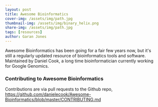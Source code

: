 ```yaml
---
layout: post
title: Awesome Bioinformatics
cover-img: /assets/img/path.jpg
thumbnail-img: /assets/img/binary_helix.png
share-img: /assets/img/path.jpg
tags: [resources]
author: Garan Jones
---
```


Awesome Bioinformatics has been going for a fair few years now, but it's still a regularly updated resource of bioinformatics tools and software.
Maintained by Daniel Cook, a long time bioinformatician currently working for Google Genomics.

### Contributing to Awesome Bioinformatics
 
Contributions are via pull requests to the Github repo, https://github.com/danielecook/Awesome-Bioinformatics/blob/master/CONTRIBUTING.md
